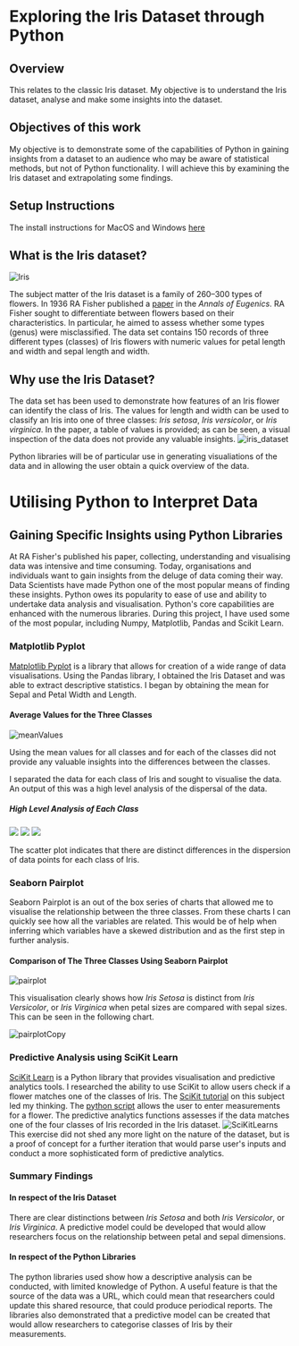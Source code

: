 # Exploring the Iris Dataset through Python
## Overview

This relates to the classic Iris dataset. My objective is to understand the Iris dataset, analyse and make some insights into the dataset.

## Objectives of this work

My objective is to demonstrate some of the capabilities of Python in gaining insights from a dataset to an audience who may be aware of statistical methods, but not of Python functionality. I will achieve this by examining the Iris dataset and extrapolating some findings.

## Setup Instructions
The install instructions for MacOS and Windows [here](https://github.com/Rapid130RS/iris_dataset/edit/master/install_instructions.md)

## What is the Iris dataset?
![Iris](iris.jpg)

The subject matter of the Iris dataset is a family of 260–300 types of flowers. In 1936 RA Fisher published a 
[paper](https://onlinelibrary.wiley.com/doi/epdf/10.1111/j.1469-1809.1936.tb02137.x "Named link title") in the _Annals of Eugenics_. RA Fisher sought to differentiate between flowers based on their characteristics. In particular, he aimed to assess whether some types (genus) were misclassified. 
The data set contains 150 records of three different types (classes) of Iris flowers with numeric values for petal length and width and sepal length and width.

## Why use the Iris Dataset?

The data set has been used to demonstrate how features of an Iris flower can identify the class of Iris. The values for length and width can be used to classify an Iris into one of three classes: _Iris setosa_, _Iris versicolor_, or _Iris virginica_. 
In the paper, a table of values is provided; as can be seen, a visual inspection of the data does not provide any valuable insights.
![iris_dataset](iris_data.png)

Python libraries will be of particular use in generating visualiations of the data and in allowing the user obtain a quick overview of the data.

# Utilising Python to Interpret Data

## Gaining Specific Insights using Python Libraries

At RA Fisher's published his paper, collecting, understanding and visualising data was intensive and time consuming. Today,  organisations and individuals want to gain insights from the deluge of data coming their way. Data Scientists have made  Python one of the most popular means of finding these insights. Python owes its popularity to ease of use and ability to undertake data analysis and visualisation. Python's core capabilities are enhanced with the numerous libraries. During this project, I have used some of the most popular, including Numpy, Matplotlib, Pandas and Scikit Learn.

### Matplotlib Pyplot

[Matplotlib Pyplot](https://matplotlib.org/api/pyplot_api.html) is a library that allows for creation of a wide range of data visualisations. 
Using the Pandas library, I obtained the Iris Dataset and was able to extract descriptive statistics. I began by obtaining the mean for Sepal and Petal Width and Length.

#### Average Values for the Three Classes 

![meanValues](meanValues.png)

Using the mean values for all classes and for each of the classes did not provide any valuable insights into the differences between the classes.

I separated the data for each class of Iris and sought to visualise the data.
An output of this was a high level analysis of the dispersal of the data. 

##### High Level Analysis of Each Class
![](SetosaDescriptiveAnalytics.png) 
![](VerginicaDescriptiveAnalytics.png) 
![](VersicolourDescriptiveAnalytics.png)

The scatter plot indicates that there are distinct differences in the dispersion of data points for each class of Iris. 

### Seaborn Pairplot

Seaborn Pairplot is an out of the box series of charts  that allowed me to visualise the relationship between the three classes. From these charts I can quickly see how all the variables are related. This would be of help when inferring
which variables have a skewed distribution and as the first step in further analysis.
#### Comparison of The Three Classes Using Seaborn Pairplot
![pairplot](pairplot.png)

This visualisation clearly shows how _Iris Setosa_ is distinct from _Iris Versicolor_, or _Iris Virginica_ when petal sizes are compared with sepal sizes. This can be seen in the following chart.

![pairplotCopy](pairplot_copy.png)

### Predictive Analysis using SciKit Learn

[SciKit Learn](https://scikit-learn.org/stable/index.html) is a Python library that provides visualisation and predictive analytics tools. I researched the ability to use SciKit to allow users check if a flower matches one of the classes of Iris. The [SciKit tutorial](https://scikit-learn.org/stable/tutorial/basic/tutorial.html) on this subject led my thinking. 
The [python script](https://github.com/Rapid130RS/iris_dataset/blob/master/scikit.py) allows the user to enter measurements for a flower. The predictive analytics functions assesses if the data matches one of the four classes of Iris recorded in the Iris dataset.
![SciKitLearns](SciKitLearn.png)
This exercise did not shed any more light on the nature of the dataset, but is a proof of concept for a further iteration that would parse user's inputs and conduct a more sophisticated form of predictive analytics.

### Summary Findings


#### In respect of the Iris Dataset
There are clear distinctions between _Iris Setosa_ and both _Iris Versicolor_, or _Iris Virginica_. A predictive model could be developed that would allow researchers focus on the relationship between petal and sepal dimensions.

#### In respect of the Python Libraries
The python libraries used show how a descriptive analysis can be conducted, with limited knowledge of Python. A useful feature is that the source of the data was a URL, which could mean that researchers could update this shared resource, that could produce periodical reports. 
The libraries also demonstrated that a predictive model can be created that would allow researchers to categorise classes of Iris by their measurements.  



